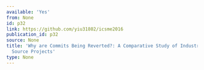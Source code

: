 ```yaml
---
available: 'Yes'
from: None
id: p32
link: https://github.com/yiu31802/icsme2016
publication_id: p32
source: None
title: 'Why are Commits Being Reverted?: A Comparative Study of Industrial and Open
  Source Projects'
type: None
---
```

